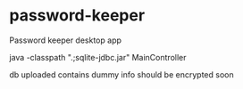 # password-keeper
Password keeper desktop app


java -classpath ".;sqlite-jdbc.jar" MainController


db uploaded contains dummy info
should be encrypted soon
